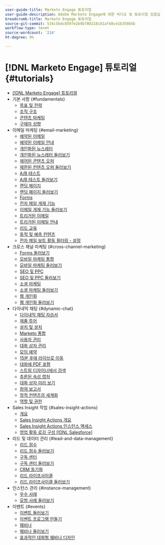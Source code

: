 ```yaml
---
user-guide-title: Marketo Engage 튜토리얼
user-guide-description: Adobe Marketo Engage에 대한 비디오 및 튜토리얼 모음입니다.
breadcrumb-title: Marketo Engage 튜토리얼
source-git-commit: 534c5bdc8597e2b9b780218c81af48ce1b359b5b
workflow-type: tm+mt
source-wordcount: '214'
ht-degree: 9%

---
```



# [!DNL Marketo Engage] 튜토리얼 {#tutorials}

+ [[!DNL Marketo Engage] 튜토리얼](overview.md)
+ 기본 사항 {#fundamentals}
   + [목표 및 전략](fundamentals/goals-and-strategy-learn.md)
   + [조직 구조](fundamentals/organizational-structure-learn.md)
   + [콘텐츠 마케팅](fundamentals/content-marketing-learn.md)
   + [구매자 성향](fundamentals/buyer-personas-learn.md)
+ 이메일 마케팅 {#email-marketing}
   + [예약된 이메일](email-marketing/scheduled-email-learn.md)
   + [예약된 이메일 안내](email-marketing/scheduled-email-watch.md)
   + [개인화된 뉴스레터](email-marketing/personalized-newsletter-learn.md)
   + [개인화된 뉴스레터 둘러보기](email-marketing/personalized-newsletter-watch.md)
   + [제어된 콘텐츠 오퍼](email-marketing/gated-content-offer-learn.md)
   + [제한된 컨텐츠 오퍼 둘러보기](email-marketing/gated-content-offer-watch.md)
   + [A/B 테스트](email-marketing/ab-testing-learn.md)
   + [A/B 테스트 둘러보기](email-marketing/ab-testing-watch.md)
   + [랜딩 페이지 ](email-marketing/landing-pages-learn.md)
   + [랜딩 페이지 둘러보기](email-marketing/landing-pages-watch.md)
   + [Forms](email-marketing/forms-learn.md)
   + [전자 메일 게재 기능](email-marketing/email-deliverability-learn.md)
   + [이메일 게재 기능 둘러보기](email-marketing/email-deliverability-watch.md)
   + [트리거된 이메일](email-marketing/triggered-email-learn.md)
   + [트리거된 이메일 안내](email-marketing/triggered-email-watch.md)
   + [리드 교육](email-marketing/lead-nuturing-learn.md)
   + [동적 및 예측 컨텐츠](email-marketing/dynamic-and-predictive-content-learn.md)
   + [전자 메일 보트 활동 필터링 - 설정](filtering-email-bot-activities/setup.md)
+ 크로스 채널 마케팅 {#cross-channel-marketing}
   + [Forms 둘러보기](email-marketing/forms-watch.md)
   + [모바일 마케팅 통합](cross-channel-marketing/mobile-marketing-learn.md)
   + [모바일 마케팅 둘러보기](cross-channel-marketing/mobile-marketing-watch.md)
   + [SEO 및 PPC](cross-channel-marketing/seo-and-ppc-learn.md)
   + [SEO 및 PPC 둘러보기](cross-channel-marketing/seo-and-ppc-watch.md)
   + [소셜 마케팅](cross-channel-marketing/social-marketing-learn.md)
   + [소셜 마케팅 둘러보기](cross-channel-marketing/social-marketing-watch.md)
   + [웹 개인화](cross-channel-marketing/web-personalization-learn.md)
   + [웹 개인화 둘러보기](cross-channel-marketing/web-personalization-watch.md)
+ 다이내믹 채팅 {#dynamic-chat}
   + [다이내믹 채팅 자습서](dynamic-chat/dynamic-chat-overview.md)
   + [제품 투어](dynamic-chat/product-tour.md)
   + [설치 및 설치](dynamic-chat/setup.md)
   + [Marketo 통합](dynamic-chat/marketo-integration.md)
   + [사용자 관리](dynamic-chat/user-management.md)
   + [대화 상자 관리](dynamic-chat/dialogue-management.md)
   + [모임 예약](dynamic-chat/meeting-booking.md)
   + [15분 후에 라이브로 이동](dynamic-chat/go-live-in-15-minutes.md)
   + [대화에 PDF 포함](dynamic-chat/document-cloud-integration.md)
   + [스트림 디자이너에서 검색](dynamic-chat/search-in-stream-designer.md)
   + [추론된 속성 캡처](dynamic-chat/capture-inferred-attributes.md)
   + [대화 상자 미리 보기](dynamic-chat/dialogue-preview.md)
   + [참여 보고서](dynamic-chat/engagement-report.md)
   + [정적 컨텐츠의 세계화](dynamic-chat/globalization-of-static-content.md)
   + [역할 및 권한](dynamic-chat/roles-and-permissions.md)
+ Sales Insight 작업 {#sales-insight-actions}
   + [개요](sales-insight-actions/overview.md)
   + [Sales Insight Actions 개요](sales-insight-actions/sales-insight-actions-overview.md)
   + [Sales Insight Actions 인스턴스 액세스](sales-insight-actions/accessing-your-sales-insight-actions-instance.md)
   + [영업 활동 로깅 구성 [!DNL Salesforce]](sales-insight-actions/configure-sales-activity-logging-to-salesforce.md)
+ 리드 및 데이터 관리 {#lead-and-data-management}
   + [리드 점수](lead-and-data-management/lead-scoring-learn.md)
   + [리드 점수 둘러보기](lead-and-data-management/lead-scoring-watch.md)
   + [구독 센터](lead-and-data-management/subscription-center-learn.md)
   + [구독 센터 둘러보기](lead-and-data-management/subscription-center-watch.md)
   + [CRM 동기화](lead-and-data-management/crm-sync-learn.md)
   + [리드 라이프사이클](lead-and-data-management/lead-lifecycle-learn.md)
   + [리드 라이프사이클 둘러보기](lead-and-data-management/lead-lifecycle-watch.md)
+ 인스턴스 관리 {#instance-management}
   + [우수 사례](instance-management/best-practice-learn.md)
   + [모범 사례 둘러보기](instance-management/best-practice-watch.md)
+ 이벤트 {#events}
   + [이벤트 둘러보기](events/events-watch.md)
   + [이벤트 프로그램 만들기](events/events-learn.md)
   + [웨비나](events/webinar-learn.md)
   + [웨비나 둘러보기](events/webinar-watch.md)
   + [효과적인 대화형 웨비나 디자인](events/design-an-effective-interactive-webinar.md)

